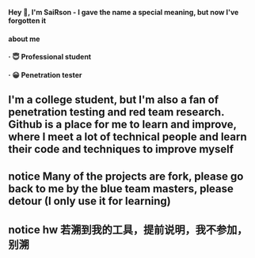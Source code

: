 <b>Hey 👋, I'm SaiRson - I gave the name a special meaning, but now I've forgotten it</b>

<h4> about me </h4>
<h4>· 😇 Professional student <h4>
<h4>· 😀 Penetration tester </h4>

## I'm a college student, but I'm also a fan of penetration testing and red team research. Github is a place for me to learn and improve, where I meet a lot of technical people and learn their code and techniques to improve myself
  
## notice Many of the projects are fork, please go back to me by the blue team masters, please detour (I only use it for learning)  

## notice hw 若溯到我的工具，提前说明，我不参加，别溯
